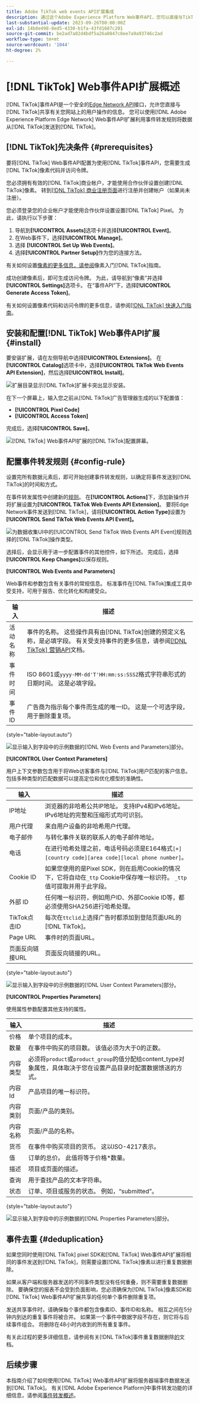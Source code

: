 ```yaml
---
title: Adobe TikTok web events API扩展集成
description: 通过这个Adobe Experience Platform Web事件API，您可以直接与TikTok共享网站交互。
last-substantial-update: 2023-09-26T00:00:00Z
exl-id: 14b8e498-8ed5-4330-b1fa-43fd1687c201
source-git-commit: be2ad7a02d4bdf5a26a0847c8ee7a9a93746c2ad
workflow-type: tm+mt
source-wordcount: '1044'
ht-degree: 2%

---
```


# [!DNL TikTok] Web事件API扩展概述

[!DNL TikTok]事件API是一个安全的[Edge Network API](https://developer.adobe.com/data-collection-apis/docs/)接口，允许您直接与[!DNL TikTok]共享有关您网站上的用户操作的信息。 您可以使用[!DNL Adobe Experience Platform Edge Network] Web事件API扩展利用事件转发规则将数据从[!DNL TikTok]发送到[!DNL TikTok]。

## [!DNL TikTok]先决条件 {#prerequisites}

要将[!DNL TikTok] Web事件API配置为使用[!DNL TikTok]事件API，您需要生成[!DNL TikTok]像素代码并访问令牌。

您必须拥有有效的[!DNL TikTok]商业帐户，才能使用合作伙伴设置创建[!DNL TikTok]像素。 转到[[!DNL TikTok] 商业注册页面](https://www.tiktok.com/business/en-US/solutions/business-account)进行注册并创建帐户（如果尚未注册）。

您必须登录您的企业帐户才能使用合作伙伴设置设置[!DNL TikTok] Pixel。 为此，请执行以下步骤：

1. 导航到&#x200B;**[!UICONTROL Assets]**&#x200B;选项卡并选择&#x200B;**[!UICONTROL Event]**。
2. 在Web事件下，选择&#x200B;**[!UICONTROL Manage]**。
3. 选择 **[!UICONTROL Set Up Web Events]**。
4. 选择&#x200B;**[!UICONTROL Partner Setup]**&#x200B;作为您的连接方法。

有关如何设置[像素的更多信息，请参阅](https://ads.tiktok.com/help/article/get-started-pixel)像素入门[!DNL TikTok]指南。

成功创建像素后，即可生成访问令牌。 为此，请导航到“像素”并选择&#x200B;**[!UICONTROL Settings]**&#x200B;选项卡。 在“事件API”下，选择&#x200B;**[!UICONTROL Generate Access Token]**。

有关如何设置像素代码和访问令牌的更多信息，请参阅[[!DNL TikTok] 快速入门指南](https://business-api.tiktok.com/portal/docs?id=1739584855420929)。

## 安装和配置[!DNL TikTok] Web事件API扩展 {#install}

要安装扩展，请在左侧导航中选择&#x200B;**[!UICONTROL Extensions]**。 在&#x200B;**[!UICONTROL Catalog]**&#x200B;选项卡中，选择&#x200B;**[!UICONTROL TikTok Web Events API Extension]**，然后选择&#x200B;**[!UICONTROL Install]**。

![扩展目录显示[!DNL TikTok]扩展卡突出显示安装。](../../../images/extensions/server/tiktok/install-extension.png)

在下一个屏幕上，输入您之前从[!DNL TikTok]广告管理器生成的以下配置值：

* **[!UICONTROL Pixel Code]**
* **[!UICONTROL Access Token]**

完成后，选择&#x200B;**[!UICONTROL Save]**。

![[!DNL TikTok] Web事件API扩展的[!DNL TikTok]配置屏幕。](../../../images/extensions/server/tiktok/configure.png)

## 配置事件转发规则 {#config-rule}

设置完所有数据元素后，即可开始创建事件转发规则，以确定将事件发送到[!DNL TikTok]的时间和方式。

在事件转发属性中创建新的[规则](../../../ui/managing-resources/rules.md)。 在&#x200B;**[!UICONTROL Actions]**&#x200B;下，添加新操作并将扩展设置为&#x200B;**[!UICONTROL TikTok Web Events API Extension]**。 要将Edge Network事件发送到[!DNL TikTok]，请将&#x200B;**[!UICONTROL Action Type]**&#x200B;设置为&#x200B;**[!UICONTROL Send TikTok Web Events API Event]。**

![为数据收集UI中的[!UICONTROL Send TikTok Web Events API Event]规则选择的[!DNL TikTok]操作类型。](../../../images/extensions/server/tiktok/select-action.png)

选择后，会显示用于进一步配置事件的其他控件，如下所述。 完成后，选择&#x200B;**[!UICONTROL Keep Changes]**&#x200B;以保存规则。

**[!UICONTROL Web Events and Parameters]**

Web事件和参数包含有关事件的常规信息。 标准事件在[!DNL TikTok]集成工具中受支持，可用于报告、优化转化和构建受众。

| 输入 | 描述 |
| --- | --- |
| 活动名称 | 事件的名称。 这些操作具有由[!DNL TikTok]创建的预定义名称，是必填字段。 有关受支持事件的更多信息，请参阅[[!DNL TikTok] 营销API](https://business-api.tiktok.com/portal/docs?id=1741601162187777)文档。 |
| 事件时间 | ISO 8601或`yyyy-MM-dd'T'HH:mm:ss:SSSZ`格式字符串形式的日期时间。 这是必填字段。 |
| 事件 ID | 广告商为指示每个事件而生成的唯一ID。 这是一个可选字段，用于删除重复项。 |

{style="table-layout:auto"}

![显示输入到字段中的示例数据的[!DNL Web Events and Parameters]部分。](../../../images/extensions/server/tiktok/configure-web-events-parameters.png)

**[!UICONTROL User Context Parameters]**

用户上下文参数包含用于将Web访客事件与[!DNL TikTok]用户匹配的客户信息。 包括多种类型的匹配数据可以提高定位和优化模型的准确性。

| 输入 | 描述 |
| --- | --- |
| IP地址 | 浏览器的非哈希公共IP地址。 支持IPv4和IPv6地址。 IPv6地址的完整和压缩形式均可识别。 |
| 用户代理 | 来自用户设备的非哈希用户代理。 |
| 电子邮件 | 与转化事件关联的联系人的电子邮件地址。 |
| 电话 | 在进行哈希处理之前，电话号码必须是E164格式`[+][country code][area code][local phone number]`。 |
| Cookie ID | 如果您使用的是Pixel SDK，则在启用Cookie的情况下，它将自动在`_ttp` Cookie中保存唯一标识符。 `_ttp`值可提取并用于此字段。 |
| 外部 ID | 任何唯一标识符，例如用户ID、外部Cookie ID等，都必须使用SHA256进行哈希处理。 |
| TikTok点击ID | 每次在`ttclid`上选择广告时都添加到登陆页面URL的[!DNL TikTok]。 |
| Page URL | 事件时的页面URL。 |
| 页面反向链接URL | 页面反向链接的URL。 |

{style="table-layout:auto"}

![显示输入到字段中的示例数据的[!DNL User Context Parameters]部分。](../../../images/extensions/server/tiktok/configure-user-context-parameters.png)

**[!UICONTROL Properties Parameters]**

使用属性参数配置其他支持的属性。

| 输入 | 描述 |
| --- | --- |
| 价格 | 单个项目的成本。 |
| 数量 | 在事件中购买的项目数。 该值必须为大于0的正数。 |
| 内容类型 | 必须将`product`或`product_group`的值分配给content_type对象属性，具体取决于您在设置产品目录时配置数据馈送的方式。 |
| 内容Id | 产品项目的唯一标识符。 |
| 内容类别 | 页面/产品的类别。 |
| 内容名称 | 页面/产品的名称。 |
| 货币 | 在事件中购买项目的货币。 这以ISO-4217表示。 |
| 值 | 订单的总价。 此值将等于价格*数量。 |
| 描述 | 项目或页面的描述。 |
| 查询 | 用于查找产品的文本字符串。 |
| 状态 | 订单、项目或服务的状态。 例如，“submitted”。 |

{style="table-layout:auto"}

![显示输入到字段中的示例数据的[!DNL Properties Parameters]部分。](../../../images/extensions/server/tiktok/configure-properties-parameters.png)

## 事件去重 {#deduplication}

如果您同时使用[!DNL TikTok] pixel SDK和[!DNL TikTok] Web事件API扩展将相同的事件发送到[!DNL TikTok]，则需要设置[!DNL TikTok]像素以进行重复数据删除。

如果从客户端和服务器发送的不同事件类型没有任何重叠，则不需要重复数据删除。 要确保您的报表不会受到负面影响，您必须确保为[!DNL TikTok]像素SDK和[!DNL TikTok] Web事件API扩展共享的任何单个事件删除重复项。

发送共享事件时，请确保每个事件都包含像素ID、事件ID和名称。 相互之间在5分钟内到达的重复事件将被合并。 如果第一个事件中数据字段不存在，则它将与后续事件组合。 将删除在48小时内收到的所有重复事件。

有关此过程的更多详细信息，请参阅有关[!DNL TikTok]事件重复数据删除[的](https://ads.tiktok.com/help/article/event-deduplication)文档。

## 后续步骤

本指南介绍了如何使用[!DNL TikTok] Web事件API扩展将服务器端事件数据发送到[!DNL TikTok]。 有关[!DNL Adobe Experience Platform]中事件转发功能的详细信息，请参阅[事件转发概述](../../../ui/event-forwarding/overview.md)。
